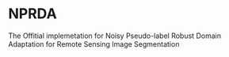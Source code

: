 # NPRDA
The Offitial implemetation for Noisy Pseudo-label Robust Domain Adaptation for Remote Sensing Image Segmentation
